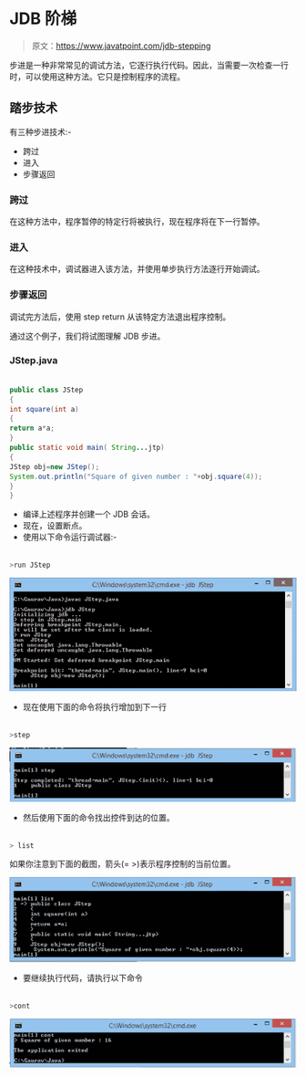 # JDB 阶梯

> 原文：<https://www.javatpoint.com/jdb-stepping>

步进是一种非常常见的调试方法，它逐行执行代码。因此，当需要一次检查一行时，可以使用这种方法。它只是控制程序的流程。

## 踏步技术

有三种步进技术:-

*   跨过
*   进入
*   步骤返回

### 跨过

在这种方法中，程序暂停的特定行将被执行，现在程序将在下一行暂停。

### 进入

在这种技术中，调试器进入该方法，并使用单步执行方法逐行开始调试。

### 步骤返回

调试完方法后，使用 step return 从该特定方法退出程序控制。

通过这个例子，我们将试图理解 JDB 步进。

### JStep.java

```java

public class JStep
{
int square(int a)
{
return a*a;
}
public static void main( String...jtp)
{
JStep obj=new JStep();
System.out.println("Square of given number : "+obj.square(4));
}
}

```

*   编译上述程序并创建一个 JDB 会话。
*   现在，设置断点。
*   使用以下命令运行调试器:-

```java

>run JStep

```

![jdb Stepping run JStep](img/c181e0f909d54470e3a9f3605a164865.png)

*   现在使用下面的命令将执行增加到下一行

```java

>step

```

![jdb Stepping step](img/c7de1a52c91dbc9d09d6954f7192c384.png)

*   然后使用下面的命令找出控件到达的位置。

```java

> list

```

如果你注意到下面的截图，箭头(= >)表示程序控制的当前位置。

![jdb Stepping list](img/43da7fba51430d00ad4b9a5e87368203.png)

*   要继续执行代码，请执行以下命令

```java

>cont

```

![jdb Stepping cont](img/28f2241551034ae257876754fbb89e70.png)